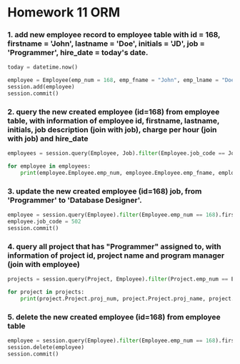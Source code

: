 # Homework 11 ORM

### 1. add new employee record to employee table with id = 168, firstname = 'John', lastname = 'Doe', initials = 'JD', job = 'Programmer', hire_date = today's date.

```python
today = datetime.now()

employee = Employee(emp_num = 168, emp_fname = "John", emp_lname = "Doe", emp_initial = "JD", job_code = 500, emp_hiredate = today)
session.add(employee)
session.commit()
```

### 2. query the new created employee (id=168) from employee table, with information of employee id, firstname, lastname, initials, job description (join with job), charge per hour (join with job) and hire_date

```python
employees = session.query(Employee, Job).filter(Employee.job_code == Job.job_code).filter(Employee.emp_num == 168).all()

for employee in employees:
    print(employee.Employee.emp_num, employee.Employee.emp_fname, employee.Employee.emp_lname, employee.Employee.emp_initial, employee.Job.job_description, employee.Job.job_chg_hour, employee.Employee.emp_hiredate)

```

### 3. update the new created employee (id=168) job, from 'Programmer' to 'Database Designer'.

```python
employee = session.query(Employee).filter(Employee.emp_num == 168).first()
employee.job_code = 502
session.commit()
```

### 4. query all project that has "Programmer" assigned to, with information of project id, project name and program manager (join with employee)

```python
projects = session.query(Project, Employee).filter(Project.emp_num == Employee.emp_num).filter(Employee.job_code == 500).all()

for project in projects:
    print(project.Project.proj_num, project.Project.proj_name, project.Employee.emp_fname, project.Employee.emp_lname)

```

### 5. delete the new created employee (id=168) from employee table

```python
employee = session.query(Employee).filter(Employee.emp_num == 168).first()
session.delete(employee)
session.commit()
```
